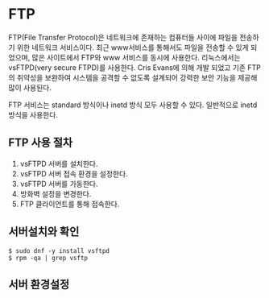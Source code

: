 
# FTP

FTP(File Transfer Protocol)은 네트워크에 존재하는 컴퓨터들 사이에 파일을 전송하기 위한 네트워크 서비스이다. 최근 www서비스를 통해서도 파일을 전송할 수 있게 되었으며, 많은 사이트에서 FTP와 www 서비스를 동시에 사용한다. 
리눅스에서는 vsFTPD(very secure FTPD)를 사용한다. Cris Evans에 의해 개발 되었고 기존 FTP의 취약성을 보완하여 시스템을 공격할 수 없도록 설계되어 강력한 보안 기능을 제공해 많이 사용된다.

FTP 서비스는 standard 방식이나 inetd 방식 모두 사용할 수 있다. 일반적으로 inetd 방식을 사용한다.

## FTP 사용 절차

1) vsFTPD 서버를 설치한다.
2) vsFTPD 서버 접속 환경을 설정한다.
3) vsFTPD 서버를 가동한다.
4) 방화벽 설정을 변경한다.
5) FTP 클라이언트를 통해 접속한다.

## 서버설치와 확인

	$ sudo dnf -y install vsftpd
	$ rpm -qa | grep vsftp
	
## 서버 환경설정


